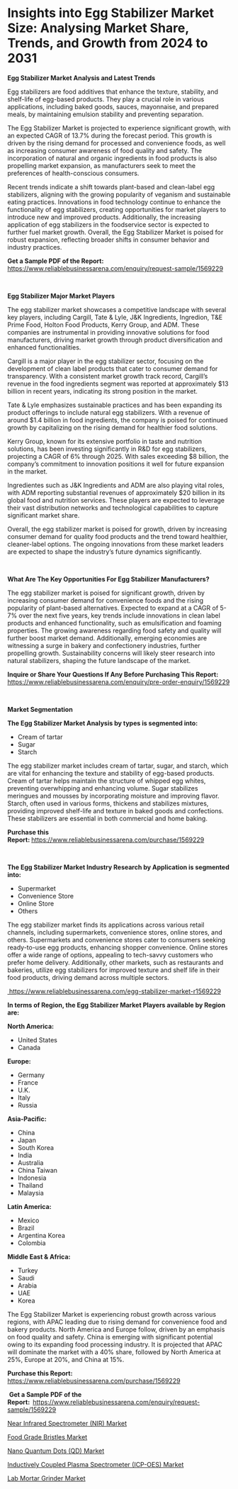 <p><h1>Insights into Egg Stabilizer Market Size: Analysing Market Share, Trends, and Growth from 2024 to 2031</h1></p><p><strong>Egg Stabilizer Market Analysis and Latest Trends</strong></p>
<p><p>Egg stabilizers are food additives that enhance the texture, stability, and shelf-life of egg-based products. They play a crucial role in various applications, including baked goods, sauces, mayonnaise, and prepared meals, by maintaining emulsion stability and preventing separation.</p><p>The Egg Stabilizer Market is projected to experience significant growth, with an expected CAGR of 13.7% during the forecast period. This growth is driven by the rising demand for processed and convenience foods, as well as increasing consumer awareness of food quality and safety. The incorporation of natural and organic ingredients in food products is also propelling market expansion, as manufacturers seek to meet the preferences of health-conscious consumers.</p><p>Recent trends indicate a shift towards plant-based and clean-label egg stabilizers, aligning with the growing popularity of veganism and sustainable eating practices. Innovations in food technology continue to enhance the functionality of egg stabilizers, creating opportunities for market players to introduce new and improved products. Additionally, the increasing application of egg stabilizers in the foodservice sector is expected to further fuel market growth. Overall, the Egg Stabilizer Market is poised for robust expansion, reflecting broader shifts in consumer behavior and industry practices.</p></p>
<p><strong>Get a Sample PDF of the Report:&nbsp;</strong> <a href="https://www.reliablebusinessarena.com/enquiry/request-sample/1569229?utm_campaign=1599&utm_medium=2&utm_source=Github&utm_content=ia&utm_term=14102024&utm_id=egg-stabilizer">https://www.reliablebusinessarena.com/enquiry/request-sample/1569229</a></p>
<p>&nbsp;</p>
<p><strong>Egg Stabilizer Major Market Players</strong></p>
<p><p>The egg stabilizer market showcases a competitive landscape with several key players, including Cargill, Tate & Lyle, J&K Ingredients, Ingredion, T&E Prime Food, Holton Food Products, Kerry Group, and ADM. These companies are instrumental in providing innovative solutions for food manufacturers, driving market growth through product diversification and enhanced functionalities.</p><p>Cargill is a major player in the egg stabilizer sector, focusing on the development of clean label products that cater to consumer demand for transparency. With a consistent market growth track record, Cargill’s revenue in the food ingredients segment was reported at approximately $13 billion in recent years, indicating its strong position in the market.</p><p>Tate & Lyle emphasizes sustainable practices and has been expanding its product offerings to include natural egg stabilizers. With a revenue of around $1.4 billion in food ingredients, the company is poised for continued growth by capitalizing on the rising demand for healthier food solutions.</p><p>Kerry Group, known for its extensive portfolio in taste and nutrition solutions, has been investing significantly in R&D for egg stabilizers, projecting a CAGR of 6% through 2025. With sales exceeding $8 billion, the company’s commitment to innovation positions it well for future expansion in the market.</p><p>Ingredientes such as J&K Ingredients and ADM are also playing vital roles, with ADM reporting substantial revenues of approximately $20 billion in its global food and nutrition services. These players are expected to leverage their vast distribution networks and technological capabilities to capture significant market share.</p><p>Overall, the egg stabilizer market is poised for growth, driven by increasing consumer demand for quality food products and the trend toward healthier, cleaner-label options. The ongoing innovations from these market leaders are expected to shape the industry’s future dynamics significantly.</p></p>
<p>&nbsp;</p>
<p><strong>What Are The Key Opportunities For Egg Stabilizer Manufacturers?</strong></p>
<p><p>The egg stabilizer market is poised for significant growth, driven by increasing consumer demand for convenience foods and the rising popularity of plant-based alternatives. Expected to expand at a CAGR of 5-7% over the next five years, key trends include innovations in clean label products and enhanced functionality, such as emulsification and foaming properties. The growing awareness regarding food safety and quality will further boost market demand. Additionally, emerging economies are witnessing a surge in bakery and confectionery industries, further propelling growth. Sustainability concerns will likely steer research into natural stabilizers, shaping the future landscape of the market.</p></p>
<p><strong>Inquire or Share Your Questions If Any Before Purchasing This Report:</strong> <a href="https://www.reliablebusinessarena.com/enquiry/pre-order-enquiry/1569229?utm_campaign=1599&utm_medium=2&utm_source=Github&utm_content=ia&utm_term=14102024&utm_id=egg-stabilizer">https://www.reliablebusinessarena.com/enquiry/pre-order-enquiry/1569229</a></p>
<p>&nbsp;</p>
<p><strong>Market Segmentation</strong></p>
<p><strong>The Egg Stabilizer Market Analysis by types is segmented into:</strong></p>
<p><ul><li>Cream of tartar</li><li>Sugar</li><li>Starch</li></ul></p>
<p><p>The egg stabilizer market includes cream of tartar, sugar, and starch, which are vital for enhancing the texture and stability of egg-based products. Cream of tartar helps maintain the structure of whipped egg whites, preventing overwhipping and enhancing volume. Sugar stabilizes meringues and mousses by incorporating moisture and improving flavor. Starch, often used in various forms, thickens and stabilizes mixtures, providing improved shelf-life and texture in baked goods and confections. These stabilizers are essential in both commercial and home baking.</p></p>
<p><strong>Purchase this Report:&nbsp;</strong><a href="https://www.reliablebusinessarena.com/purchase/1569229?utm_campaign=1599&utm_medium=2&utm_source=Github&utm_content=ia&utm_term=14102024&utm_id=egg-stabilizer">https://www.reliablebusinessarena.com/purchase/1569229</a></p>
<p>&nbsp;</p>
<p><strong>The Egg Stabilizer Market Industry Research by Application is segmented into:</strong></p>
<p><ul><li>Supermarket</li><li>Convenience Store</li><li>Online Store</li><li>Others</li></ul></p>
<p><p>The egg stabilizer market finds its applications across various retail channels, including supermarkets, convenience stores, online stores, and others. Supermarkets and convenience stores cater to consumers seeking ready-to-use egg products, enhancing shopper convenience. Online stores offer a wide range of options, appealing to tech-savvy customers who prefer home delivery. Additionally, other markets, such as restaurants and bakeries, utilize egg stabilizers for improved texture and shelf life in their food products, driving demand across multiple sectors.</p></p>
<p><a href="https://www.reliablebusinessarena.com/egg-stabilizer-market-r1569229?utm_campaign=1599&utm_medium=2&utm_source=Github&utm_content=ia&utm_term=14102024&utm_id=egg-stabilizer">&nbsp;https://www.reliablebusinessarena.com/egg-stabilizer-market-r1569229</a></p>
<p><strong>In terms of Region, the Egg Stabilizer Market Players available by Region are:</strong></p>
<p>
    <p> <strong> North America: </strong>
        <ul>
            <li>United States</li>
            <li>Canada</li>
        </ul>
        </p> 
    <p> <strong> Europe: </strong>
        <ul>
            <li>Germany</li>
            <li>France</li>
            <li>U.K.</li>
            <li>Italy</li>
            <li>Russia</li>
        </ul>
        </p> 
    <p> <strong> Asia-Pacific: </strong>
        <ul>
            <li>China</li>
            <li>Japan</li>
            <li>South Korea</li>
            <li>India</li>
            <li>Australia</li>
            <li>China Taiwan</li>
            <li>Indonesia</li>
            <li>Thailand</li>
            <li>Malaysia</li>
        </ul>
        </p> 
    <p> <strong> Latin America: </strong>
        <ul>
            <li>Mexico</li>
            <li>Brazil</li>
            <li>Argentina Korea</li>
            <li>Colombia</li>
        </ul>
        </p> 
    <p> <strong> Middle East & Africa: </strong>
        <ul>
            <li>Turkey</li>
            <li>Saudi</li>
            <li>Arabia</li>
            <li>UAE</li>
            <li>Korea</li>
        </ul>
    </p>
    </p>
<p><p>The Egg Stabilizer Market is experiencing robust growth across various regions, with APAC leading due to rising demand for convenience food and bakery products. North America and Europe follow, driven by an emphasis on food quality and safety. China is emerging with significant potential owing to its expanding food processing industry. It is projected that APAC will dominate the market with a 40% share, followed by North America at 25%, Europe at 20%, and China at 15%.</p></p>
<p><strong>Purchase this Report: </strong><a href="https://www.reliablebusinessarena.com/purchase/1569229?utm_campaign=1599&utm_medium=2&utm_source=Github&utm_content=ia&utm_term=14102024&utm_id=egg-stabilizer">https://www.reliablebusinessarena.com/purchase/1569229</a></p>
<p>&nbsp;<strong>Get a Sample PDF of the Report:&nbsp;&nbsp;</strong><a href="https://www.reliablebusinessarena.com/enquiry/request-sample/1569229?utm_campaign=1599&utm_medium=2&utm_source=Github&utm_content=ia&utm_term=14102024&utm_id=egg-stabilizer">https://www.reliablebusinessarena.com/enquiry/request-sample/1569229</a></p>
<p><strong></strong></p>
<p><p><a href="https://www.linkedin.com/pulse/global-perspectives-near-infrared-spectrometer-nir-market-leebc?utm_campaign=1599&utm_medium=2&utm_source=Github&utm_content=ia&utm_term=14102024&utm_id=egg-stabilizer">Near Infrared Spectrometer (NIR) Market</a></p><p><a href="https://www.linkedin.com/pulse/emerging-trends-food-grade-bristles-market-global-outlook-future-dizsc?utm_campaign=1599&utm_medium=2&utm_source=Github&utm_content=ia&utm_term=14102024&utm_id=egg-stabilizer">Food Grade Bristles Market</a></p><p><a href="https://www.linkedin.com/pulse/nano-quantum-dots-qd-market-growth-segmentation-regional-analysis-clo9c?utm_campaign=1599&utm_medium=2&utm_source=Github&utm_content=ia&utm_term=14102024&utm_id=egg-stabilizer">Nano Quantum Dots (QD) Market</a></p><p><a href="https://www.linkedin.com/pulse/emerging-trends-inductively-coupled-plasma-spectrometer-icp-oes-2x5rc?utm_campaign=1599&utm_medium=2&utm_source=Github&utm_content=ia&utm_term=14102024&utm_id=egg-stabilizer">Inductively Coupled Plasma Spectrometer (ICP-OES) Market</a></p><p><a href="https://www.linkedin.com/pulse/in-depth-lab-mortar-grinder-market-review-size-share-117cagr-hj7qc?utm_campaign=1599&utm_medium=2&utm_source=Github&utm_content=ia&utm_term=14102024&utm_id=egg-stabilizer">Lab Mortar Grinder Market</a></p></p>